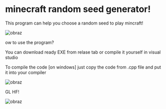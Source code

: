 # minecraft random seed generator!
This program can help you choose a random seed to play mincraft!

![obraz](https://user-images.githubusercontent.com/77057750/173923836-7cc47de8-6035-4fb9-8f76-8fa46a9b5334.png)


ow to use the program?

You can download ready EXE from relase tab or compile it yourself in visual studio 

To compile the code [on windows] just copy the code from .cpp file and put it into your compiler

![obraz](https://user-images.githubusercontent.com/77057750/173924796-31649fc9-9b78-43df-89f3-9f4bd57fe60c.png)

GL HF!

![obraz](https://user-images.githubusercontent.com/77057750/173925951-34181602-ac3e-4577-8cda-9476ecaf91d1.png)

